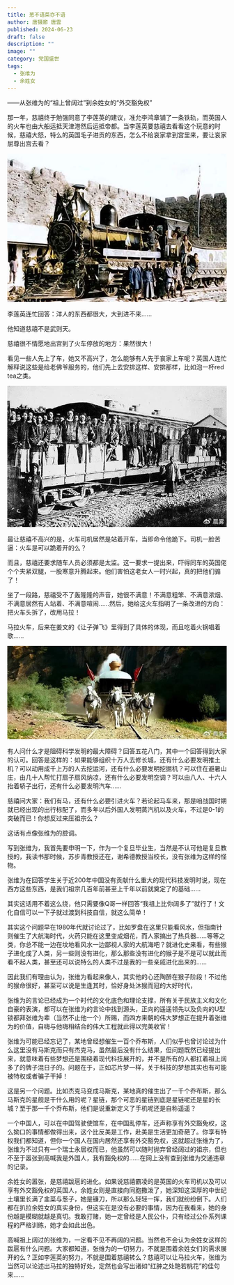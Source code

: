 ```yaml
---
title: 葱不语菜亦不语
author: 唐摄廊 唐雲
published: 2024-06-23
draft: false
description: ""
image: ""
category: 党国盛世
tags:
  - 张维为
  - 余姓女
---
```

——从张维为的“祖上曾阔过”到余姓女的“外交豁免权”

那一年，慈禧终于勉强同意了李莲英的建议，准允李鸿章铺了一条铁轨，而英国人的火车也由大船运抵天津港然后运抵帝都。当李莲英要慈禧去看看这个玩意的时候，慈禧大怒，特么的英国毛子进贡的东西，怎么不给哀家拿到宫里来，要让哀家屈尊出宫去看？

![](images/a.jpg)

李莲英连忙回答：洋人的东西都很大，大到进不来……

他知道慈禧不是武则天。

慈禧很不情愿地出宫到了火车停放的地方：果然很大！

看见一些人先上了车，她又不高兴了，怎么能够有人先于哀家上车呢？英国人连忙解释说这些是给老佛爷服务的，他们先上去安排这样、安排那样，比如泡一杯red tea之类。

![](images/b.jpg)

最让慈禧不高兴的是，火车司机居然是站着开车，当即命令他跪下。司机一脸苦逼：火车是可以跪着开的么？

而且，慈禧还要求随车人员必须都是太监。这一要求一提出来，吓得同车的英国佬个个夹紧双腿，一股寒意升腾起来。他们害怕这老女人一时兴起，真的把他们骟了！

坐了一段路，慈禧受不了轰隆隆的声音，她很不满意！不满意粗笨、不满意浓烟、不满意居然有人站着、不满意喧闹……然后，她给这火车指明了一条改进的方向：把火车头拆了，改用马拉！

马拉火车，后来在姜文的《让子弹飞》里得到了具体的体现，而且吃着火锅唱着歌……

![](images/c.jpg)

有人问什么才是阻碍科学发明的最大障碍？回答五花八门，其中一个回答得到大家的认可。回答是这样的：如果能够组织十万人去修长城，还有什么必要发明推土机？可以动用成千上万的人去挖运河，还有什么必要发明挖掘机？可以住在避暑山庄，由几十人帮忙打扇子扇风纳凉，还有什么必要发明空调？可以由八人、十六人抬着轿子出行，还有什么必要发明汽车……

慈禧问大家：我们有马，还有什么必要引进火车？若论起马车来，那是咱战国时期就已经出现的出行标配了，而多年以后外国人发明蒸汽机以及火车，不过是0-1的突破而已！你想反过来压祖宗么？

这话有点像张维为的腔调。

写到张维为，我首先要申明一下，作为一个复旦毕业生，当然是不认可他是复旦教授的，我读书那时候，苏步青教授还在，谢希德教授当校长，没有张维为这样的怪物。

张维为在回答学生关于近200年中国没有贡献什么重大的现代科技发明时说，现在西方这些东西，是我们祖宗几百年前甚至上千年以前就奠定了的基础……

其实这话用不着这么绕，他只需要像Q哥一样回答“我祖上比你阔多了”就行了！文化自信可以一下子就过渡到科技自信，就这么简单！

其实这个问题早在1980年代就讨论过了，比如罗盘在这里只能看风水，但指南针则催生了大航海时代，火药只能在这里变成烟花，而人家搞出了热兵器……等等之类，你总不能一边在坟地看风水一边鄙视人家的大航海吧？就进化史来看，有些猴子进化成了人类，另一些则没有进化，那么那些没有进化的猴子是不是可以就此而看不起人类，甚至还可以说特么的人类不过是我的一些亲戚进化出来的……

因此我们有理由认为，张维为看起来像人，其实他的心还陶醉在猴子阶段！不过他的猴命很好，甚至可以说是生逢其时，恰好身处沐猴而冠的大好时代，

张维为的言论已经成为一个时代的文化底色和理论支撑，所有关于民族主义和文化自豪的表演，都可以在张维为的言论中找到源头，正向的遥遥领先以及负向的U型锁都拜张维为辈（当然不止他一个）所赐，而四方来朝的伟大梦想正在提升着张维为的价值，自嗨与他嗨相结合的伟大工程就此得以完美收官！

张维为可能已经忘记了，某地曾经想催生一百个乔布斯，人们似乎也曾讨论过为什么这里没有马斯克而只有杰克马，虽然最后没有什么结果，但问题既然已经提出来，就意味着有些梦想还是围绕着现代科技展开的，并不是所有的人都扛着祖上阔多了的牌子混日子的。问题在于，正如芯片梦一样，关于科技的梦想其实也有可能被特权或者骗子干掉！

这是另一个问题。比如杰克马变成马斯克，某地真的催生出了一千个乔布斯，那么马斯克的星舰是干什么用的呢？星链，那个可恶的星链到底是星链呢还是星的长城？至于那一千个乔布斯，他们是说重新定义了手机呢还是自称遥遥？

一个中国人，可以在中国驾驶使馆车，在中国乱停车，还声称享有外交豁免权，这么拗口的事情都做得出来，这个比反美是工作，赴美是生活更加奇葩了。你享有特权我们都知道，但你一个国人在国内居然还享有外交豁免权，这就超过张维为了，张维为不过只有一个瑞士永居权而已，他虽然可以随时抛弃曾经阔过的祖宗，但也不至于嚣张到高喊我是外国人，我有豁免权的……在网上没有查到张维为交通违章的记录。

余姓女的嚣张，是慈禧跋扈的进化。如果说慈禧霸凌的是英国的火车司机以及可以享有外交豁免权的英国人，余姓女则是直接向同胞撒泼了，她深知这深厚的中世纪土壤里长满了韭菜与葱子，她是镰刀，所以那么轻轻一挥，我们就纷纷倒下。人们都在扒拉余姓女的真实身份，但这实在是没有必要的事情，因为在我看来，她的身份越是模糊就越是真切。我敢打赌，她一定曾经是人民公仆，只有经过公仆系列课程的严格训练，她才会如此出色。

高喊祖上阔过的张维为，一定看不见不再阔的问题。当然也不会认为余姓女这样的跋扈有什么问题。大家都知道，张维为的一切努力，不就是围着余姓女们的需求展开的么？正如李莲英的努力，不就是围着慈禧转么？慈禧可以让马拉火车，张维为当然可以论述出马拉的独特好处，定然也会写出诸如“红肿之处艳若桃花”的佳句来……
